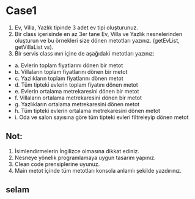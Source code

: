 # Case1

1. Ev, Villa, Yazlık tipinde 3 adet ev tipi oluşturunuz.
2. Bir class içerisinde en az 3er tane Ev, Villa ve Yazlık nesnelerinden oluşturun ve bu örnekleri size
dönen metotları yazınız. (getEvList, getVillaList vs).
3. Bir servis class ının içine de aşağıdaki metotları yazınız:
- a. Evlerin toplam fiyatlarını dönen bir metot
- b. Villaların toplam fiyatlarını dönen bir metot
- c. Yazlıkların toplam fiyatlarını dönen metot
- d. Tüm tipteki evlerin toplam fiyatını dönen metot
- e. Evlerin ortalama metrekaresini dönen bir metot
- f. Villaların ortalama metrekaresini dönen bir metot
- g. Yazlıkların ortalama metrekaresini dönen metot
- h. Tüm tipteki evlerin ortalama metrekaresini dönen metot
- i. Oda ve salon sayısına göre tüm tipteki evleri filtreleyip dönen metot

## Not:

1. İsimlendirmelerin İngilizce olmasına dikkat ediniz.
2. Nesneye yönelik programlamaya uygun tasarım yapınız.
3. Clean code prensiplerine uyunuz.
4. Main metot içinde tüm metotları konsola anlamlı şekilde yazdırınız. 

## selam
